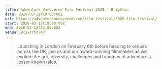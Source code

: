 ```yaml
---
title: Adventure Uncovered Film Festival 2020 - Brighton
date: 2020-03-12T19:00:00Z
url: https://adventureuncovered.com/film-festival/2020-film-festival/
start: 2020-03-12T19:00:00Z
end: 2020-03-12T23:00:00Z
venue: 9c2xrrhh+4v
---
```

> Launching in London on February 6th before heading to venues across the UK, join us and our award-winning filmmakers as we explore the grit, diversity, challenges and triumphs of adventure's lesser-known tales.
